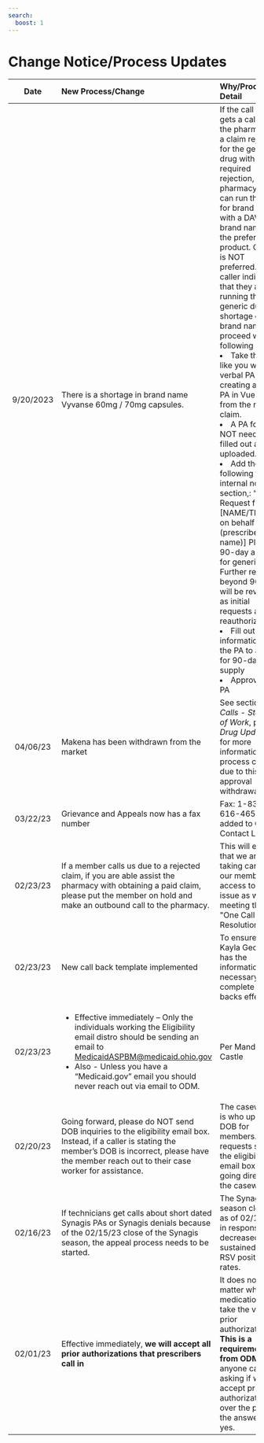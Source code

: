 ```yaml
---
search:
  boost: 1
---
```


# Change Notice/Process Updates

| Date | New Process/Change | Why/Process Detail |
| :---: | :--- | :--- |
| 9/20/2023 | There is a shortage in brand name Vyvanse 60mg / 70mg capsules. | If the call center gets a call from the pharmacy for a claim rejection for the generic drug with a PA required rejection, ask the pharmacy if they can run the claim for brand name with a DAW9 as brand name is the preferred product. Generic is NOT preferred. If the caller indicates that they are running the generic due to shortage of brand name, proceed with the following steps: </li><li>Take the call like you would a verbal PA by creating a new PA in Vue360Rx from the rejected claim. </li><li>A PA form will NOT need to be filled out and uploaded.     </li><li>Add the following to the internal notes section,: “PA Request from [NAME/TITLE/ on behalf of (prescriber's name)] Placing 90-day approval for generic. Further requests beyond 90 days will be reviewed as initial requests and not reauthorizations" </li><li>Fill out all the information on the PA to allow for 90-day supply </li><li>Approve the PA |
| 04/06/23 | Makena has been withdrawn from the market | See section *Calls - Standard of Work*, page *Drug Updates* for more information on process changes due to this FDA approval withdrawal. |
| 03/22/23 | Grievance and Appeals now has a fax number | Fax: 1-833-616-4658 - added to Calls - Contact List |
| 02/23/23 | If a member calls us due to a rejected claim, if you are able assist the pharmacy with obtaining a paid claim, please put the member on hold and make an outbound call to the pharmacy. | This will ensure that we are taking care of our members access to care issue as well as meeting the "One Call Resolution" SLA. |
| 02/23/23 | New call back template implemented | To ensure that Kayla Georgio has the information necessary to complete call backs effectively |
| 02/23/23 | <ul><li>Effective immediately – Only the individuals working the Eligibility email distro should be sending an email to MedicaidASPBM@medicaid.ohio.gov</li><li>Also - Unless you have a “Medicaid.gov” email you should never reach out via email to ODM.</li></ul> | Per Mandy Castle |
| 02/20/23 | Going forward, please do NOT send DOB inquiries to the eligibility email box. Instead, if a caller is stating the member’s DOB is incorrect, please have the member reach out to their case worker for assistance. | The caseworker is who updates DOB for members. Even requests sent to the eligibility email box end up going directly to the caseworker. |
| 02/16/23 | If technicians get calls about short dated Synagis PAs or Synagis denials because of the 02/15/23 close of the Synagis season, the appeal process needs to be started. | The Synagis season closed as of 02/15/23 in response to decreased and sustained low RSV positivity rates. |
| 02/01/23 | Effective immediately, **we will accept all prior authorizations that prescribers call in** | It does not matter what the medication is, take the verbal prior authorization. **This is a requirement from ODM**. If anyone calls in asking if we accept prior authorizations over the phone, the answer is yes. |
